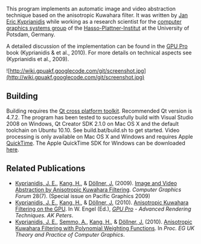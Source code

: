 This program implements an automatic image and video abstraction technique based on the anisotropic Kuwahara filter. It was written by [Jan Eric Kyprianidis](http://www.kyprianidis.com) while working as a research scientist for the [computer graphics systems group](http://www.hpi3d.de) of the [Hasso-Plattner-Institut](http://www.hpi.uni-potsdam.de) at the University of Potsdam, Germany.

A detailed discussion of the implementation can be found in the [GPU Pro](http://gpupro.blogspot.com) book (Kyprianidis & et al., 2010). For more details on technical aspects see (Kyprianidis et al., 2009).

![http://wiki.gpuakf.googlecode.com/git/screenshot.jpg](http://wiki.gpuakf.googlecode.com/git/screenshot.jpg)


## Building ##

Building requires the [Qt cross platform toolkit](http://qt.nokia.com).
Recommended Qt version is 4.7.2. The program has been tested to successfully build with Visual Studio 2008 on Windows, Qt Creator SDK 2.1.0 on Mac OS X and the default toolchain on Ubuntu 10.10. See build.bat/build.sh to get started. Video processing is only available on Mac OS X and Windows and requires Apple [QuickTime](http://www.apple.com/quicktime). The Apple QuickTime SDK for Windows can be downloaded [here](http://developer.apple.com/quicktime).

## Related Publications ##

  * [Kyprianidis, J. E.](http://www.kyprianidis.com), [Kang, H.](http://www.cs.umsl.edu/~kang/), & [Döllner, J.](http://www.hpi3d.de) (2009). [Image and Video Abstraction by Anisotropic Kuwahara Filtering](http://www.kyprianidis.com/pg2009.html). _Computer Graphics Forum_ 28(7). (Special issue on Pacific Graphics 2009)
  * [Kyprianidis, J. E.](http://www.kyprianidis.com), [Kang, H.](http://www.cs.umsl.edu/~kang/), & [Döllner, J.](http://www.hpi3d.de) (2010). [Anisotropic Kuwahara Filtering on the GPU](http://www.kyprianidis.com/gpupro.html). In W. Engel (Ed.), _[GPU Pro](http://gpupro.blogspot.com) - Advanced Rendering Techniques. AK Peters_.
  * [Kyprianidis, J. E.](http://www.kyprianidis.com), [Semmo, A.](http://www.amirsemmo.de), [Kang, H.](http://www.cs.umsl.edu/~kang/), & [Döllner, J.](http://www.hpi3d.de) (2010). [Anisotropic Kuwahara Filtering with Polynomial Weighting Functions](http://www.kyprianidis.com/tpcg2010.html). In _Proc. EG UK Theory and Practice of Computer Graphics_.